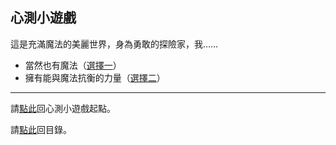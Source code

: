 ## 心測小遊戲

這是充滿魔法的美麗世界，身為勇敢的探險家，我……

- 當然也有魔法（[選擇一](https://dalechou.github.io/wow/quest-1.html)）
- 擁有能與魔法抗衡的力量（[選擇二](https://dalechou.github.io/wow/quest-2.html)）

--- 

請[點此](https://dalechou.github.io/wow/quest-start.html)回心測小遊戲起點。

請[點此](https://dalechou.github.io/wow/)回目錄。
